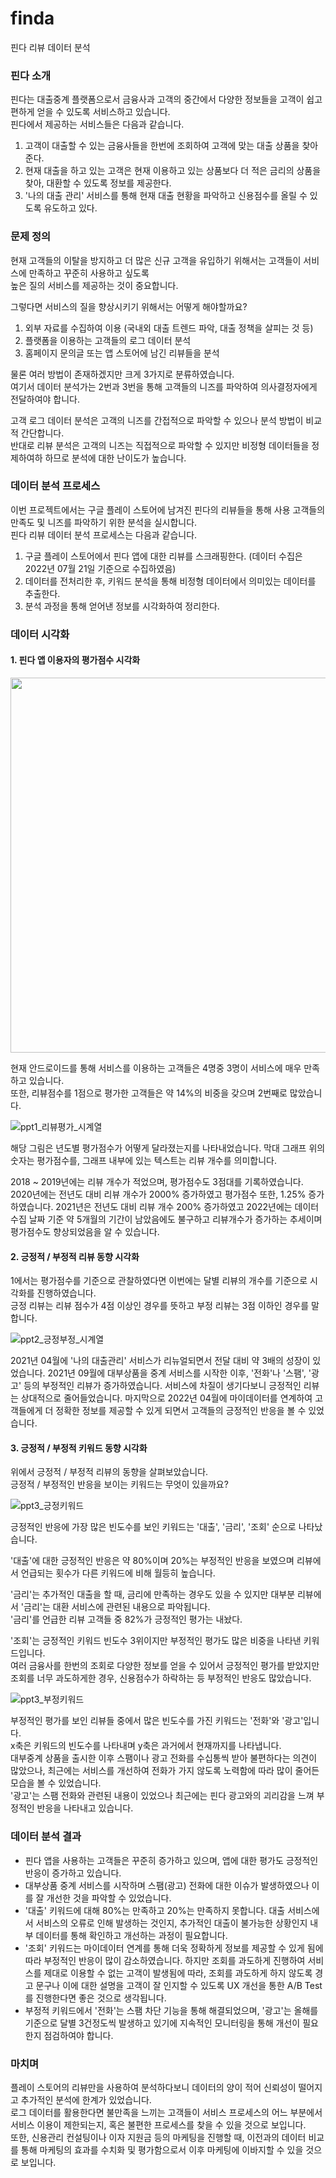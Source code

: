 # finda
핀다 리뷰 데이터 분석  

### 핀다 소개

핀다는 대출중계 플랫폼으로서 금융사과 고객의 중간에서 다양한 정보들을 고객이 쉽고 편하게 얻을 수 있도록 서비스하고 있습니다.  
핀다에서 제공하는 서비스들은 다음과 같습니다.  

1) 고객이 대출할 수 있는 금융사들을 한번에 조회하여 고객에 맞는 대출 상품을 찾아준다.  
2) 현재 대출을 하고 있는 고객은 현재 이용하고 있는 상품보다 더 적은 금리의 상품을 찾아, 대환할 수 있도록 정보를 제공한다.  
3) '나의 대출 관리' 서비스를 통해 현재 대출 현황을 파악하고 신용점수를 올릴 수 있도록 유도하고 있다.  

### 문제 정의

현재 고객들의 이탈을 방지하고 더 많은 신규 고객을 유입하기 위해서는 고객들이 서비스에 만족하고 꾸준히 사용하고 싶도록  
높은 질의 서비스를 제공하는 것이 중요합니다.

그렇다면 서비스의 질을 향상시키기 위해서는 어떻게 해야할까요?

1) 외부 자료를 수집하여 이용 (국내외 대출 트렌드 파악, 대출 정책을 살피는 것 등)
2) 플랫폼을 이용하는 고객들의 로그 데이터 분석
3) 홈페이지 문의글 또는 앱 스토어에 남긴 리뷰들을 분석

물론 여러 방법이 존재하겠지만 크게 3가지로 분류하였습니다.  
여기서 데이터 분석가는 2번과 3번을 통해 고객들의 니즈를 파악하여 의사결정자에게 전달하여야 합니다.  

고객 로그 데이터 분석은 고객의 니즈를 간접적으로 파악할 수 있으나 분석 방법이 비교적 간단합니다.  
반대로 리뷰 분석은 고객의 니즈는 직접적으로 파악할 수 있지만 비정형 데이터들을 정제하여하 하므로 분석에 대한 난이도가 높습니다.  

### 데이터 분석 프로세스

이번 프로젝트에서는 구글 플레이 스토어에 남겨진 핀다의 리뷰들을 통해 사용 고객들의 만족도 및 니즈를 파악하기 위한 분석을 실시합니다.  
핀다 리뷰 데이터 분석 프로세스는 다음과 같습니다.

1) 구글 플레이 스토어에서 핀다 앱에 대한 리뷰를 스크래핑한다. (데이터 수집은 2022년 07월 21일 기준으로 수집하였음)
2) 데이터를 전처리한 후, 키워드 분석을 통해 비정형 데이터에서 의미있는 데이터를 추출한다.
3) 분석 과정을 통해 얻어낸 정보를 시각화하여 정리한다.

### 데이터 시각화

#### 1. 핀다 앱 이용자의 평가점수 시각화
<img src= https://user-images.githubusercontent.com/50400392/180953492-9590216a-18b9-4e02-8352-8b4c4d406332.png : width="600" height="600"/>

현재 안드로이드를 통해 서비스를 이용하는 고객들은 4명중 3명이 서비스에 매우 만족하고 있습니다.  
또한, 리뷰점수를 1점으로 평가한 고객들은 약 14%의 비중을 갖으며 2번째로 많았습니다.  

![ppt1_리뷰평가_시계열](https://user-images.githubusercontent.com/50400392/180953493-fb3dd731-c027-4b8e-961d-8a4d046d91d2.png)

해당 그림은 년도별 평가점수가 어떻게 달라졌는지를 나타내었습니다. 
막대 그래프 위의 숫자는 평가점수를, 그래프 내부에 있는 텍스트는 리뷰 개수를 의미합니다.  

2018 ~ 2019년에는 리뷰 개수가 적었으며, 평가점수도 3점대를 기록하였습니다.
2020년에는 전년도 대비 리뷰 개수가 2000% 증가하였고 평가점수 또한, 1.25% 증가하였습니다.
2021년은 전년도 대비 리뷰 개수 200% 증가하였고 2022년에는 데이터 수집 날짜 기준 약 5개월의 기간이 남았음에도 불구하고 리뷰개수가 증가하는 추세이며 평가점수도 향상되었음을 알 수 있습니다.

#### 2. 긍정적 / 부정적 리뷰 동향 시각화

1에서는 평가점수를 기준으로 관찰하였다면 이번에는 달별 리뷰의 개수를 기준으로 시각화를 진행하였습니다.  
긍정 리뷰는 리뷰 점수가 4점 이상인 경우를 뜻하고 부정 리뷰는 3점 이하인 경우를 말합니다.

![ppt2_긍정부정_시계열](https://user-images.githubusercontent.com/50400392/180953518-f1e9bb8d-f53f-43f4-8f00-b84a39fec97b.png)

2021년 04월에 '나의 대출관리' 서비스가 리뉴얼되면서 전달 대비 약 3배의 성장이 있었습니다.
2021년 09월에 대부상품을 중계 서비스를 시작한 이후, '전화'나 '스팸', '광고' 등의 부정적인 리뷰가 증가하였습니다.
서비스에 차질이 생기다보니 긍정적인 리뷰는 상대적으로 줄어들었습니다.
마지막으로 2022년 04월에 마이데이터를 연계하여 고객들에게 더 정확한 정보를 제공할 수 있게 되면서 고객들의 긍정적인 반응을 볼 수 있었습니다.

#### 3. 긍정적 / 부정적 키워드 동향 시각화

위에서 긍정적 / 부정적 리뷰의 동향을 살펴보았습니다.  
긍정적 / 부정적인 반응을 보이는 키워드는 무엇이 있을까요?

![ppt3_긍정키워드](https://user-images.githubusercontent.com/50400392/180953548-34b8bf81-dbda-4686-92f7-3a80b1ebce43.png)

긍정적인 반응에 가장 많은 빈도수를 보인 키워드는 '대출', '금리', '조회' 순으로 나타났습니다.  

'대출'에 대한 긍정적인 반응은 약 80%이며 20%는 부정적인 반응을 보였으며 리뷰에서 언급되는 횟수가 다른 키워드에 비해 월등히 높습니다.  

'금리'는 추가적인 대출을 할 때, 금리에 만족하는 경우도 있을 수 있지만 대부분 리뷰에서 '금리'는 대환 서비스에 관련된 내용으로 파악됩니다.  
'금리'를 언급한 리뷰 고객들 중 82%가 긍정적인 평가는 내놨다.  

'조회'는 긍정적인 키워드 빈도수 3위이지만 부정적인 평가도 많은 비중을 나타낸 키워드입니다.   
여러 금융사를 한번의 조회로 다양한 정보를 얻을 수 있어서 긍정적인 평가를 받았지만 조회를 너무 과도하게한 경우, 신용점수가 하락하는 등 부정적인 반응도 많았습니다.

![ppt3_부정키워드](https://user-images.githubusercontent.com/50400392/180953557-060750b3-fd54-401d-b3ed-21034765a3cd.png)

부정적인 평가를 보인 리뷰들 중에서 많은 빈도수를 가진 키워드는 '전화'와 '광고'입니다.  
x축은 키워드의 빈도수를 나타내며 y축은 과거에서 현재까지를 나타냅니다.  
대부중계 상품을 출시한 이후 스팸이나 광고 전화를 수십통씩 받아 불편하다는 의견이 많았으나, 최근에는 서비스를 개선하여 전화가 가지 않도록 노력함에 따라 많이 줄어든 모습을 볼 수 있었습니다.  
'광고'는 스팸 전화와 관련된 내용이 있었으나 최근에는 핀다 광고와의 괴리감을 느껴 부정적인 반응을 나타내고 있습니다.  

### 데이터 분석 결과

- 핀다 앱을 사용하는 고객들은 꾸준히 증가하고 있으며, 앱에 대한 평가도 긍정적인 반응이 증가하고 있습니다.
- 대부상품 중계 서비스를 시작하며 스팸(광고) 전화에 대한 이슈가 발생하였으나 이를 잘 개선한 것을 파악할 수 있었습니다.
- '대출' 키워드에 대해 80%는 만족하고 20%는 만족하지 못합니다. 대출 서비스에서 서비스의 오류로 인해 발생하는 것인지, 추가적인 대출이 불가능한 상황인지 내부 데이터를 통해 확인하고 개선하는 과정이 필요합니다.
- '조회' 키워드는 마이데이터 연계를 통해 더욱 정확하게 정보를 제공할 수 있게 됨에 따라 부정적인 반응이 많이 감소하였습니다. 하지만 조회를 과도하게 진행하여 서비스를 제대로 이용할 수 없는 고객이 발생됨에 따라, 조회를 과도하게 하지 않도록 경고 문구나 이에 대한 설명을 고객이 잘 인지할 수 있도록 UX 개선을 통한 A/B Test를 진행한다면 좋은 것으로 생각됩니다.  
- 부정적 키워드에서 '전화'는 스팸 차단 기능을 통해 해결되었으며, '광고'는 올해를 기준으로 달별 3건정도씩 발생하고 있기에 지속적인 모니터링을 통해 개선이 필요한지 점검하여야 합니다.

### 마치며

플레이 스토어의 리뷰만을 사용하여 분석하다보니 데이터의 양이 적어 신뢰성이 떨어지고 추가적인 분석에 한계가 있었습니다.  
로그 데이터를 활용한다면 불만족을 느끼는 고객들이 서비스 프로세스의 어느 부분에서 서비스 이용이 제한되는지, 혹은 불편한 프로세스를 찾을 수 있을 것으로 보입니다.  
또한, 신용관리 컨설팅이나 이자 지원금 등의 마케팅을 진행할 때, 이전과의 데이터 비교를 통해 마케팅의 효과를 수치화 및 평가함으로서 이후 마케팅에 이바지할 수 있을 것으로 보입니다.  
